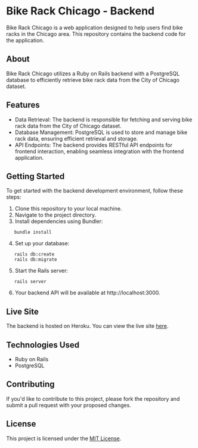 # Bike Rack Chicago - Backend

Bike Rack Chicago is a web application designed to help users find bike racks in the Chicago area. This repository contains the backend code for the application.

## About

Bike Rack Chicago utilizes a Ruby on Rails backend with a PostgreSQL database to efficiently retrieve bike rack data from the City of Chicago dataset.

## Features

- Data Retrieval: The backend is responsible for fetching and serving bike rack data from the City of Chicago dataset.
- Database Management: PostgreSQL is used to store and manage bike rack data, ensuring efficient retrieval and storage.
- API Endpoints: The backend provides RESTful API endpoints for frontend interaction, enabling seamless integration with the frontend application.

## Getting Started

To get started with the backend development environment, follow these steps:

1. Clone this repository to your local machine.
2. Navigate to the project directory.
3. Install dependencies using Bundler:
```
   bundle install
```
4. Set up your database:
```
   rails db:create
   rails db:migrate
```
5. Start the Rails server:
```
   rails server
```
6. Your backend API will be available at http://localhost:3000.

## Live Site

The backend is hosted on Heroku. You can view the live site [here](http://localhost:5173/bike-rack-chicago-frontend).

## Technologies Used

- Ruby on Rails
- PostgreSQL

## Contributing

If you'd like to contribute to this project, please fork the repository and submit a pull request with your proposed changes.

## License

This project is licensed under the [MIT License](LICENSE).
